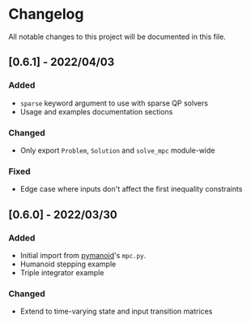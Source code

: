 # Changelog

All notable changes to this project will be documented in this file.

## [0.6.1] - 2022/04/03

### Added

- ``sparse`` keyword argument to use with sparse QP solvers
- Usage and examples documentation sections

### Changed

- Only export ``Problem``, ``Solution`` and ``solve_mpc`` module-wide

### Fixed

- Edge case where inputs don't affect the first inequality constraints

## [0.6.0] - 2022/03/30

### Added

- Initial import from [pymanoid](https://github.com/stephane-caron/pymanoid/blob/5158d8902df6265604cec5d790e96f0035575c7a/pymanoid/mpc.py)'s ``mpc.py``.
- Humanoid stepping example
- Triple integrator example

### Changed

- Extend to time-varying state and input transition matrices
